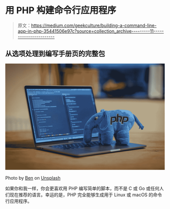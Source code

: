# 用 PHP 构建命令行应用程序

> 原文：<https://medium.com/geekculture/building-a-command-line-app-in-php-35441506e97c?source=collection_archive---------11----------------------->

## 从选项处理到编写手册页的完整包

![](img/11d87a358ddb110e0b4c0c0ca773874a.png)

Photo by [Ben](https://unsplash.com/@benofthenorth?utm_source=medium&utm_medium=referral) on [Unsplash](https://unsplash.com?utm_source=medium&utm_medium=referral)

如果你和我一样，你会更喜欢用 PHP 编写简单的脚本，而不是 C 或 Go 或任何人们现在推荐的语言。幸运的是，PHP 完全能够生成用于 Linux 或 macOS 的命令行应用程序。